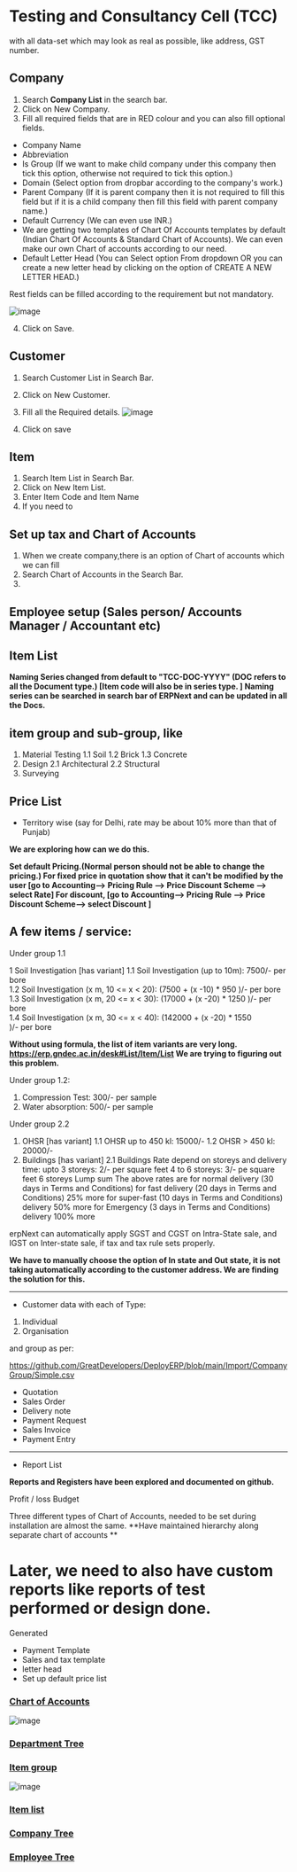 
# Testing and Consultancy Cell (TCC)
with all data-set which may look as real as possible, like address, GST number.

## Company

1. Search **Company List** in the search bar.
2. Click on New Company.
3. Fill all required fields that are in RED colour and you can also fill optional fields.
- Company Name
- Abbreviation
- Is Group (If we want to make child company under this company then tick this option, otherwise not required to tick this option.)
- Domain (Select option from dropbar according to the company's work.)
- Parent Company (If it is parent company then it is not required to fill this field but if it is a child company then fill this field with parent company name.)
- Default Currency (We can even use INR.)
- We are getting two templates of Chart Of Accounts templates by default (Indian Chart Of Accounts & Standard Chart of Accounts). We can even make our own Chart of accounts according to our need.
- Default Letter Head (You can Select option From dropdown OR you can create a new letter head by clicking on the option of CREATE A NEW LETTER HEAD.)

Rest fields can be filled according to the requirement but not mandatory.

![image](https://user-images.githubusercontent.com/53931644/112584559-122c7a80-8e1e-11eb-90b8-7b4d8ad31e7e.png)

4. Click on Save.

## Customer

1. Search Customer List in Search Bar.
2. Click on New Customer.
3. Fill all the Required details.
![image](https://user-images.githubusercontent.com/53931644/112581850-941ba400-8e1c-11eb-8fcd-23e49bb24bb5.png)

4. Click on save


## Item

1. Search Item List in Search Bar.
2. Click on New Item List.
3. Enter Item Code and Item Name
4. If you need to 

## Set up tax and Chart of Accounts

1. When we create company,there is an option of Chart of accounts which we can fill 
2. Search Chart of Accounts in the Search Bar.
3. 
## Employee setup (Sales person/ Accounts Manager / Accountant etc)
##  Item List

**Naming Series changed from default to "TCC-DOC-YYYY" (DOC refers to
all the Document type.) [Item code will also be in series type. ]
Naming series can be searched in search bar of ERPNext and can be
updated in all the Docs.**

## item group and sub-group, like

1. Material Testing
1.1 Soil
1.2 Brick
1.3 Concrete
2. Design
2.1 Architectural
2.2 Structural
3. Surveying

## Price List
- Territory wise (say for Delhi, rate may be about 10% more than that of Punjab)

**We are exploring how can we do this.**

**Set default Pricing.(Normal person should not be able to change the pricing.)
For fixed price in quotation show that it can't be modified by the
user [go to Accounting--> Pricing Rule --> Price Discount Scheme -->
select Rate]
For discount, [go to Accounting--> Pricing Rule --> Price Discount
Scheme--> select Discount ]**

## A few items / service:

Under group 1.1

1 Soil Investigation [has variant]
1.1 Soil Investigation (up to 10m): 7500/- per bore <br/>
1.2 Soil Investigation (x m, 10 <= x < 20): (7500 + (x -10) * 950 )/- per bore <br/>
1.3 Soil Investigation (x m, 20 <= x < 30): (17000 + (x -20) * 1250 )/- per bore <br/>
1.4 Soil Investigation (x m, 30 <= x < 40): (142000 + (x -20) * 1550 <br/>
)/- per bore

**Without using formula, the list of item variants are very long.
https://erp.gndec.ac.in/desk#List/Item/List
We are trying to figuring out this problem.**

Under group 1.2:

1. Compression Test: 300/- per sample
2. Water absorption: 500/- per sample

Under group 2.2

1. OHSR [has variant]
1.1 OHSR up to 450 kl: 15000/-
1.2 OHSR > 450 kl: 20000/-
2. Buildings [has variant]
2.1 Buildings Rate depend on storeys and delivery time:
upto 3 storeys: 2/- per square feet
4 to 6 storeys: 3/- pe square feet
6 storeys Lump sum
The above rates are for normal delivery (30 days in Terms and Conditions)
for fast delivery (20 days in Terms and Conditions) 25% more
for super-fast (10 days in Terms and Conditions) delivery 50% more
for Emergency (3 days in Terms and Conditions) delivery 100% more


erpNext can automatically apply SGST and CGST on Intra-State sale, and
IGST on Inter-state sale, if tax and tax rule sets properly.

**We have to manually choose the option of In state and Out state, it is not taking automatically according to the customer address.
We are finding the solution for this.**

-----------------
- Customer
data with each of Type:
1. Individual
2. Organisation

and group as per:

https://github.com/GreatDevelopers/DeployERP/blob/main/Import/CompanyGroup/Simple.csv

- Quotation
- Sales Order
- Delivery note
- Payment Request
- Sales Invoice
- Payment Entry
-----------------
- Report List

**Reports and Registers have been explored and documented on github.**

Profit / loss
Budget

Three different types of Chart of Accounts, needed to be set during
installation are almost the same.
**Have maintained hierarchy along separate chart of accounts **


Later, we need to also have custom reports like reports of test
performed or design done.
=======
Generated
- Payment Template 
- Sales and tax template
- letter head
- Set up default price list

### [Chart of Accounts](https://erp.gndec.ac.in/desk#Tree/Account)
![image](https://user-images.githubusercontent.com/53931644/111279311-946bb080-8660-11eb-83d8-32c2aa656f60.png)
### [Department Tree](https://erp.gndec.ac.in/desk#Tree/Department)
### [Item group](https://erp.gndec.ac.in/desk#Tree/Item%20Group)
![image](https://user-images.githubusercontent.com/53931644/111279710-f9270b00-8660-11eb-84e1-f6d9eee70165.png)
### [Item list](https://erp.gndec.ac.in/desk#List/Item/List)
### [Company Tree](https://erp.gndec.ac.in/desk#Tree/Company)
### [Employee Tree](https://erp.gndec.ac.in/desk#Tree/Employee)


